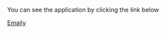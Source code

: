You can see the application by clicking the link below 


[Emaily](https://morning-cove-93838.herokuapp.com/)
